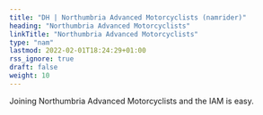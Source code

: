 ```yaml
---
title: "DH | Northumbria Advanced Motorcyclists (namrider)"
heading: "Northumbria Advanced Motorcyclists"
linkTitle: "Northumbria Advanced Motorcyclists"
type: "nam"
lastmod: 2022-02-01T18:24:29+01:00
rss_ignore: true
draft: false
weight: 10
---
```


Joining Northumbria Advanced Motorcyclists and the IAM is easy.
